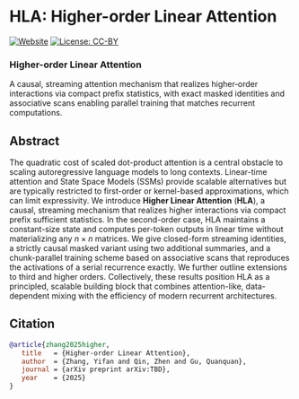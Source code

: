# HLA: Higher-order Linear Attention

[![Website](https://img.shields.io/badge/Project-Website-blue)](https://yifanzhang-pro.github.io/HLA) 
[![License: CC-BY](https://img.shields.io/badge/License-CC_BY_4.0-yellow.svg)](https://creativecommons.org/licenses/by/4.0)

### Higher-order Linear Attention

A causal, streaming attention mechanism that realizes higher‑order interactions via compact prefix statistics, with exact masked identities and associative scans enabling parallel training that matches recurrent computations.

## Abstract

The quadratic cost of scaled dot-product attention is a central obstacle to scaling autoregressive language models to long contexts. Linear-time attention and State Space Models (SSMs) provide scalable alternatives but are typically restricted to first-order or kernel-based approximations, which can limit expressivity. We introduce **Higher Linear Attention** (**HLA**), a causal, streaming mechanism that realizes higher interactions via compact prefix sufficient statistics. In the second-order case, HLA maintains a constant-size state and computes per-token outputs in linear time without materializing any $n \times n$ matrices. We give closed-form streaming identities, a strictly causal masked variant using two additional summaries, and a chunk-parallel training scheme based on associative scans that reproduces the activations of a serial recurrence exactly. We further outline extensions to third and higher orders. Collectively, these results position HLA as a principled, scalable building block that combines attention-like, data-dependent mixing with the efficiency of modern recurrent architectures.

## Citation

```bibtex
@article{zhang2025higher,
   title   = {Higher-order Linear Attention},
   author  = {Zhang, Yifan and Qin, Zhen and Gu, Quanquan},
   journal = {arXiv preprint arXiv:TBD},
   year    = {2025}
}
```
